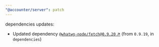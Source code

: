 ```yaml
---
"@accounter/server": patch
---
```

dependencies updates:
  - Updated dependency [`@whatwg-node/fetch@0.9.20` ↗︎](https://www.npmjs.com/package/@whatwg-node/fetch/v/0.9.20) (from `0.9.19`, in `dependencies`)
